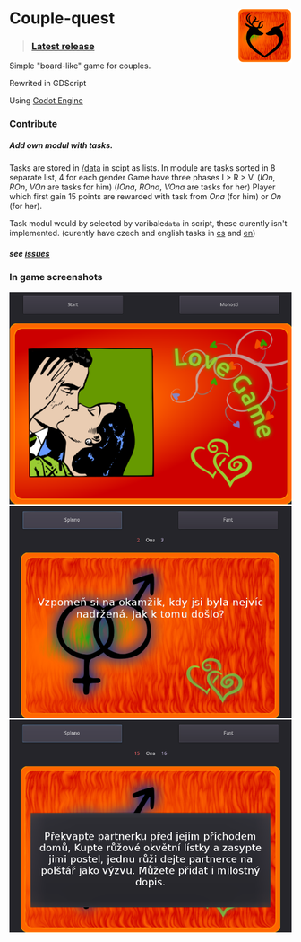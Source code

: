 # Couple-quest <img src="hra.png" align="right">
>### [Latest release](https://github.com/Clonewayx/Couple-quest/releases/latest)

Simple "board-like" game for couples.

Rewrited in GDScript

Using [Godot Engine](https://godotengine.org/)


### Contribute
##### Add own modul with tasks.
Tasks are stored in [/data](/data) in scipt as lists.
In module are tasks sorted in 8 separate list, 4 for each gender
Game have three phases I > R > V. (_IOn_, _ROn_, _VOn_ are tasks for him) (_IOna_, _ROna_, _VOna_ are tasks for her)
Player which first gain 15 points are rewarded with task from _Ona_ (for him) or _On_ (for her).

Task modul would by selected by varibale`data` in script, these curently isn't implemented. (curently have czech and english tasks in [cs](/data/cs.gd) and [en](/data/en.gd))

##### see [issues](https://github.com/Clonewayx/Couple-quest/issues)

### In game screenshots

<img src="/screen_menu.png">
<img src="/screen_game.png">
<img src="/screen_end.png">
